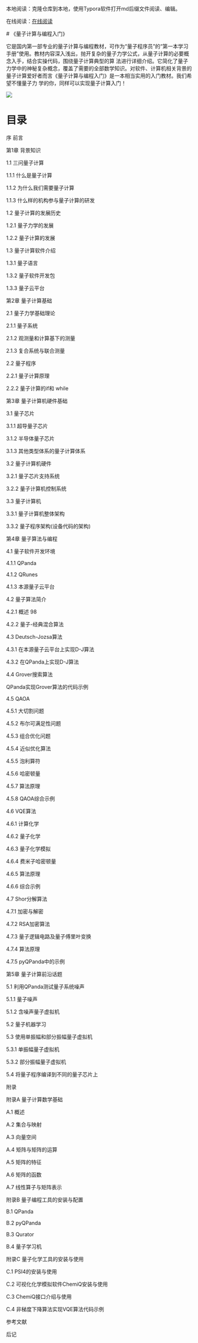 ﻿本地阅读：克隆仓库到本地，使用Typora软件打开md后缀文件阅读、编辑。

在线阅读：[在线阅读](https://show.originqc.com.cn/Introduction_to_quantum_computing_and_programming.pdf)



﻿# 《量子计算与编程入门》

 它是国内第一部专业的量子计算与编程教材，可作为“量子程序员”的“第一本学习手册”使用。教材内容深入浅出，抛开复杂的量子力学公式，从量子计算的必要概念入手，结合实操代码，围绕量子计算典型的算
 法进行详细介绍。它简化了量子力学中的神秘复杂概念，覆盖了需要的全部数学知识。对软件、计算机相关背景的量子计算爱好者而言《量子计算与编程入门》是一本相当实用的入门教材。我们希望不懂量子力
 学的你，同样可以实现量子计算入门！

![](picture/cover.png)


# 目录

序 
前言 

第1章 背景知识

1.1 三问量子计算

1.1.1 什么是量子计算

1.1.2 为什么我们需要量子计算

1.1.3 什么样的机构参与量子计算的研发

1.2 量子计算的发展历史

1.2.1 量子力学的发展

1.2.2 量子计算的发展

1.3 量子计算软件介绍

1.3.1 量子语言 

1.3.2 量子软件开发包

1.3.3 量子云平台

第2章 量子计算基础  

2.1 量子力学基础理论

2.1.1 量子系统

2.1.2 观测量和计算基下的测量

2.1.3 复合系统与联合测量

2.2 量子程序

2.2.1 量子计算原理

2.2.2 量子计算的if和 while

第3章 量子计算机硬件基础

3.1 量子芯片

3.1.1 超导量子芯片

3.1.2 半导体量子芯片

3.1.3 其他类型体系的量子计算体系

3.2 量子计算机硬件

3.2.1 量子芯片支持系统

3.2.2 量子计算机控制系统

3.3 量子计算机

3.3.1 量子计算机整体架构

3.3.2 量子程序架构(设备代码的架构) 

第4章 量子算法与编程

4.1 量子软件开发环境 

4.1.1 QPanda

4.1.2 QRunes

4.1.3 本源量子云平台

4.2 量子算法简介

4.2.1 概述 98 

4.2.2 量子-经典混合算法

4.3 Deutsch-Jozsa算法

4.3.1 在本源量子云平台上实现D-J算法

4.3.2 在QPanda上实现D-J算法

4.4 Grover搜索算法

QPanda实现Grover算法的代码示例

4.5 QAOA

4.5.1 大切割问题  

4.5.2 布尔可满足性问题 

4.5.3 组合优化问题  

4.5.4 近似优化算法  

4.5.5 泡利算符

4.5.6 哈密顿量

4.5.7 算法原理  

4.5.8 QAOA综合示例 

4.6 VQE算法

4.6.1 计算化学 

4.6.2 量子化学 

4.6.3 量子化学模拟

4.6.4 费米子哈密顿量 

4.6.5 算法原理

4.6.6 综合示例

4.7 Shor分解算法

4.7.1 加密与解密

4.7.2 RSA加密算法

4.7.3 量子逻辑电路及量子傅里叶变换

4.7.4 算法原理

4.7.5 pyQPanda中的示例

第5章 量子计算前沿话题

5.1 利用QPanda测试量子系统噪声

5.1.1 量子噪声

5.1.2 含噪声量子虚拟机

5.2 量子机器学习

5.3 使用单振幅和部分振幅量子虚拟机

5.3.1 单振幅量子虚拟机

5.3.2 部分振幅量子虚拟机

5.4 将量子程序编译到不同的量子芯片上

附录

附录A 量子计算数学基础

A.1 概述

A.2 集合与映射

A.3 向量空间

A.4 矩阵与矩阵的运算

A.5 矩阵的特征

A.6 矩阵的函数

A.7 线性算子与矩阵表示

附录B 量子编程工具的安装与配置

B.1 QPanda

B.2 pyQPanda

B.3 Qurator

B.4 量子学习机

附录C 量子化学工具的安装与使用

C.1 PSI4的安装与使用

C.2 可视化化学模拟软件ChemiQ安装与使用

C.3 ChemiQ接口介绍与使用

C.4 非梯度下降算法实现VQE算法代码示例

参考文献

后记
